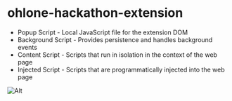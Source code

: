 # ohlone-hackathon-extension

-   Popup Script - Local JavaScript file for the extension DOM
-   Background Script - Provides persistence and handles background events
-   Content Script - Scripts that run in isolation in the context of the web page
-   Injected Script - Scripts that are programmatically injected into the web page

![Alt](https://www.freecodecamp.org/news/content/images/2021/02/flowchart.png)
